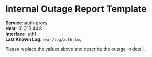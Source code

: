 # Internal Outage Report Template

**Service**: auth-proxy  
**Host**: 10.213.44.8  
**Interface**: eth1  
**Last Known Log**: `/var/log/auth.log`

Please replace the values above and describe the outage in detail.
